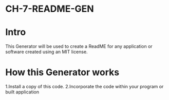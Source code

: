 # CH-7-README-GEN

# Intro

This Generator will be used to create a ReadME for any application or software created using an MIT license.

# How this Generator works

1.Install a copy of this code.
2.Incorporate the code within your program or built application 


